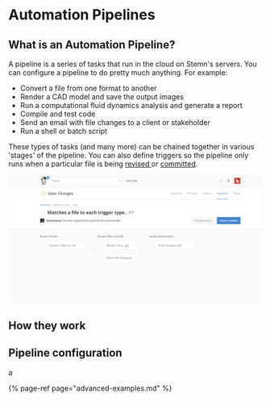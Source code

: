 # Automation Pipelines

## What is an Automation Pipeline?

A pipeline is a series of tasks that run in the cloud on Stemn's servers. You can configure a pipeline to do pretty much anything. For example:

* Convert a file from one format to another
* Render a CAD model and save the output images
* Run a computational fluid dynamics analysis and generate a report
* Compile and test code
* Send an email with file changes to a client or stakeholder
* Run a shell or batch script

These types of tasks \(and many more\) can be chained together in various 'stages' of the pipeline. You can also define triggers so the pipeline only runs when a particular file is being [revised ](../untitled/file-revisions-and-commits.md)or [committed](../untitled/commits.md).

![After a pipeline is triggered, the status of the pipeline and output files will be visible on the &apos;piplines&apos; tab of your project.](../.gitbook/assets/2018-04-08-13_08_47-gear-changes_.png)

## How they work





## Pipeline configuration

a

{% page-ref page="advanced-examples.md" %}



